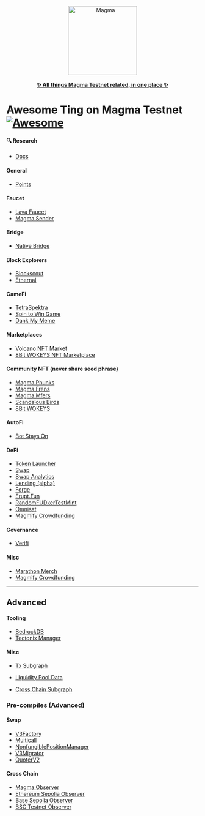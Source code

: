 
<div align="center">	
    <p>	
	    <a href="https://www.magma.foundation/">	
            <div>	
		<img src="https://github.com/Magma-Layer/testnet-tings/assets/76861306/f0887e38-8233-47eb-9b2b-4d4b59bad675" width="180"  alt="Magma">	
	    </div>	
            <br>
			    <b>✨ All things Magma Testnet related, in one place ✨</b>	
	        </br>
		</a>	
	</p>	
</div>


# Awesome Ting on Magma Testnet [![Awesome](https://cdn.rawgit.com/sindresorhus/awesome/d7305f38d29fed78fa85652e3a63e154dd8e8829/media/badge.svg)](https://github.com/sindresorhus/awesome)


#### 🔍 Research

- [Docs](https://docs.magma.foundation/)


#### General

- [Points](https://points-web-git-main-magmafoundation.vercel.app)

#### Faucet

- [Lava Faucet](https://www.lavafaucet.xyz/)
- [Magma Sender](https://www.magmasender.com/)

#### Bridge

- [Native Bridge](https://bridge-testnet-magma.vercel.app/)

#### Block Explorers

- [Blockscout](https://magmascan.org/)
- [Ethernal](https://testnet.magma.foundation/overview)

#### GameFi

- [TetraSpektra](https://magma.tetraspektra.lol/)
- [Spin to Win Game](https://magmafuckingfortune.com/)
- [Dank My Meme](https://www.dankmymeme.xyz/)

#### Marketplaces

- [Volcano NFT Market](https://rubykitties.net/volcano/index.html)
- [8Bit WOKEYS NFT Marketplace](https://8bitwokeys.com/)

#### Community NFT (never share seed phrase)

- [Magma Phunks](https://magmaphunks.eth.link/)
- [Magma Frens](https://pondscan.github.io/Mint-A-Fren/)
- [Magma Mfers](https://magmamfers.art/)
- [Scandalous Birds](https://scandalousbirds.com/)
- [8Bit WOKEYS](https://8bitwokeys.com/)

#### AutoFi

- [Bot Stays On](https://bot-stays-on.vercel.app/)

#### DeFi
- [Token Launcher](https://pondscan.github.io/TokenFactory)
- [Swap](https://magma-ui-swap.vercel.app/)
- [Swap Analytics](https://magma-info.vercel.app/#/)
- [Lending (alpha)](https://magma-liquidity-aave.vercel.app/)
- [Forge](https://forge-magmafoundation.vercel.app/)
- [Erupt.Fun](https://www.erupt.fun/)
- [RandomFUDkerTestMint](https://jayratheru.github.io/RandomFUDkerTestMint/mint.html)
- [Omnisat](https://www.omnisat.io/)
- [Magmify Crowdfunding](https://magmify.xyz)

#### Governance 
- [Verifi](https://verifi.network)

#### Misc

- [Marathon Merch](https://marathonbill.store/)
- [Magmify Crowdfunding](https://magmify.xyz/)

---

## Advanced

#### Tooling

- [BedrockDB](https://bedrockdb.vercel.app/)
- [Tectonix Manager](https://tectonix-explorer.vercel.app/)

#### Misc

- [Tx Subgraph](https://subgraph.testnet.magma.foundation/subgraphs/name/MagmaSwap/graphql?query=%0A%7B%0A++factories%28first%3A+5%29+%7B%0A++++id%0A++++poolCount%0A++++txCount%0A++++totalVolumeUSD%0A++%7D%0A++bundles%28first%3A+5%29+%7B%0A++++id%0A++++ethPriceUSD%0A++%7D%0A++%0A++tokens%7B%0A++++id%0A++++name%0A++%7D%0A++%0A++_meta%7B%0A++++block%7B%0A++++++number%0A++++%7D%0A++%7D%0A%7D%0A)

- [Liquidity Pool Data](https://subgraph.testnet.magma.foundation/subgraphs/name/MagmaSwap/graphql?query=%7B%0A++poolDayDatas%28first%3A+10%2C+orderBy%3A+date%2C+where%3A+%7B%0A++++pool%3A+%220x16526feb8820311af8afd15b82bc66ac5464fbc5%22%2C%0A++++date_gt%3A+1633642435%0A++%7D+%29+%7B%0A++++date%0A++++liquidity%0A++++sqrtPrice%0A++++token0Price%0A++++token1Price%0A++++volumeToken0%0A++++volumeToken1%0A++%7D%0A%7D)

- [Cross Chain Subgraph](https://bridge-api.magma.foundation/graphql)

### Pre-compiles (Advanced)

#### Swap

- [V3Factory](https://magmascan.org/address/0x8ddfB8944b498CBeE4D91aa86F850b4642C126F6)
- [Multicall](https://magmascan.org/address/0x5e74D928CC499D3d2544B0286e392539739D4c60)
- [NonfungiblePositionManager](https://magmascan.org/address/0x1D5f352e15D0eCD04811b8aD69c100651a4BdB4C)
- [V3Migrator](https://magmascan.org/address/0x423D34F72121bD5AB7A82C150d2269a2950F7803)
- [QuoterV2](https://magmascan.org/address/0xd302fA2D75F1DD90022de324976723de8CC466b5)

#### Cross Chain

- [Magma Observer](https://magmascan.org/address/0x350D0aCeE3CD6B9DB62003a9BA1C5478aD8C1CcD)
- [Ethereum Sepolia Observer](https://sepolia.etherscan.io/address/0x9abbf958F54B20ccC7fc61E590516B167BD4A078)
- [Base Sepolia Observer](https://sepolia.basescan.org/address/0x54d88899612fFB5A1f911cF9db4F7B8cc7B8A528)
- [BSC Testnet Observer](https://testnet.bscscan.com/address/0x6Cb1c81E30B6de2933c3d6EcC7EEA47a44fdEb61)

